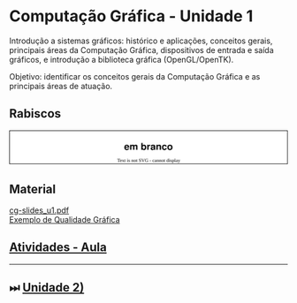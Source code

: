# Computação Gráfica - Unidade 1  

Introdução a sistemas gráficos: histórico e aplicações, conceitos gerais, principais áreas da Computação Gráfica, dispositivos de entrada e saída gráficos, e introdução a biblioteca gráfica (OpenGL/OpenTK).  

Objetivo: identificar os conceitos gerais da Computação Gráfica e as principais áreas de atuação.  

## Rabiscos

![aulaRabiscos](aulaRabiscos.drawio.svg)

## Material  

[cg-slides_u1.pdf](./cg-slides_u1.pdf "cg-slides_u1.pdf")  
[Exemplo de Qualidade Gráfica](imgs/qualidadeGrafica.mp4 "Exemplo de Qualidade Gráfica")  

## [Atividades - Aula](Atividade1/README.md "Atividades - Aula")  

<!-- 
TODO:
Pedir para cada aluno escolher uma única palavra que representa o assunto apresentando, que pode estar ou não no material mostrado.
-->

<!--
Será que é possível usar o Kanban do GitHub público da disciplina e todos os alunos acessarem e escreverem nele. Acho que não . Teria que convidar todos para este GitHub, mas com permissão para o Kanban.

Será que poderia usar cada equipe o seu próprio kanban criado no Template. Assim todos os alunos postariam suas dúvidas e professor passaria para cada grupo.  

Atividade no final da Unidade 1  

Assunto: Conceitos da Grande Área Gráfica  
Arco de Maguerez  

- observação da realidade (alunos): usar uma ferramenta para postar dúvidas/inquietações  
- pontos chaves (professor): escolher algumas dúvidas que "pertencem" ao contexto da disciplina  
- teorização (alunos): os assuntos são sorteados para as equipes, que irão buscar respostas a questão em si  
- hipótese de solução (alunos/professor): defender suas respostas dentro da equipe  
- aplicação a realidade (alunos): trazer as respostas para os alunos e verificar se os alunos ainda tem dúvidas  

-->

<!--
TODO: arrumar as fontes bibliográficas  
### Principais Referências Bibliográficas​  

- DEITEL, Paul J; DEITEL, Harvey M. **[Java: como programar.](https://bu.furb.br/consulta/portalConsulta/recuperaMfnCompleto.php?menu=rapida&CdMFN=341002)** 8. ed. São Paulo: Pearson, 2010. xxix, 1144 p, il.​  

-->

----------

## ⏭ [Unidade 2)](../Unidade2/README.md "Unidade 2")  

<!--
TODO: arrumar as fontes bibliográficas  
## Principais Referências Bibliográficas​
-->